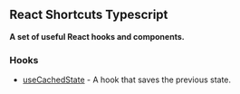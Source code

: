 ## React Shortcuts Typescript
**A set of useful React hooks and components.**

### Hooks
- [useCachedState](./hooks/useCachedState.ts) - A hook that saves the previous state.
